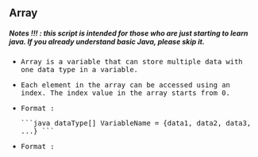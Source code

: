 ## Array
##### Notes !!! : this script is intended for those who are just starting to learn java. If you already understand basic Java, please skip it.

- <samp>Array is a variable that can store multiple data with one data type in a variable.</samp>

- <samp>Each element in the array can be accessed using an index. The index value in the array starts from 0.</samp>

- <samp>Format :</samp>

  <samp>
  ```java
  dataType[] VariableName = {data1, data2, data3, ...}
  ```
  </samp>
    
- <samp>Format :</samp>







